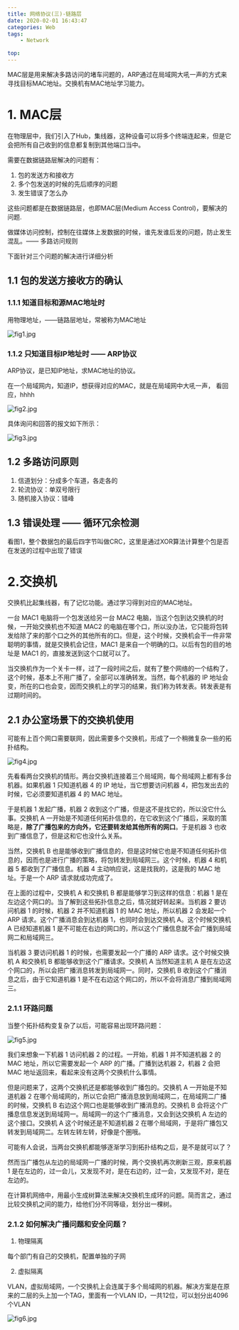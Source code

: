 ```yaml
---
title: 网络协议(三)-链路层
date: 2020-02-01 16:43:47
categories: Web
tags:
    - Network

top:
---
```

MAC层是用来解决多路访问的堵车问题的，ARP通过在局域网大吼一声的方式来寻找目标MAC地址。交换机有MAC地址学习能力。 

# 1. MAC层

在物理层中，我们引入了Hub，集线器，这种设备可以将多个终端连起来，但是它会把所有自己收到的信息都复制到其他端口当中。

需要在数据链路层解决的问题有：

1. 包的发送方和接收方
2. 多个包发送的时候的先后顺序的问题
3. 发生错误了怎么办


这些问题都是在数据链路层，也即MAC层(Medium Access Control)，要解决的问题.

做媒体访问控制，控制在往媒体上发数据的时候，谁先发谁后发的问题，防止发生混乱。—— 多路访问规则

下面针对三个问题的解决进行详细分析

## 1.1 包的发送方接收方的确认



### 1.1.1 知道目标和源MAC地址时
用物理地址，——链路层地址，常被称为MAC地址

![fig1.jpg](https://i.loli.net/2020/02/02/apAPTkyrFx6vczW.jpg)

### 1.1.2 只知道目标IP地址时 —— ARP协议

ARP协议，是已知IP地址，求MAC地址的协议。

在一个局域网内，知道IP，想获得对应的MAC，就是在局域网中大吼一声， 看回应，hhhh


![fig2.jpg](https://i.loli.net/2020/02/02/pS2vUbZIw638hGg.jpg)

具体询问和回答的报文如下所示：

![fig3.jpg](https://i.loli.net/2020/02/02/TvSIZwFQf1tRWsy.jpg)


## 1.2 多路访问原则

1. 信道划分：分成多个车道，各走各的
2. 轮流协议：单双号限行
3. 随机接入协议：错峰


## 1.3 错误处理 —— 循环冗余检测

看图1，整个数据包的最后四字节叫做CRC，这里是通过XOR算法计算整个包是否在发送的过程中出现了错误

# 2.交换机

交换机比起集线器，有了记忆功能。通过学习得到对应的MAC地址。

一台 MAC1 电脑将一个包发送给另一台 MAC2 电脑，当这个包到达交换机的时候，一开始交换机也不知道 MAC2 的电脑在哪个口，所以没办法，它只能将包转发给除了来的那个口之外的其他所有的口。但是，这个时候，交换机会干一件非常聪明的事情，就是交换机会记住，MAC1 是来自一个明确的口。以后有包的目的地址是 MAC1 的，直接发送到这个口就可以了。

当交换机作为一个关卡一样，过了一段时间之后，就有了整个网络的一个结构了，这个时候，基本上不用广播了，全部可以准确转发。当然，每个机器的 IP 地址会变，所在的口也会变，因而交换机上的学习的结果，我们称为转发表。转发表是有过期时间的。

## 2.1 办公室场景下的交换机使用

可能有上百个网口需要联网，因此需要多个交换机，形成了一个稍微复杂一些的拓扑结构。

![fig4.jpg](https://i.loli.net/2020/02/02/A7OaPtoZLYSs8wi.jpg)

先看看两台交换机的情形。两台交换机连接着三个局域网，每个局域网上都有多台机器。如果机器 1 只知道机器 4 的 IP 地址，当它想要访问机器 4，把包发出去的时候，它必须要知道机器 4 的 MAC 地址。

于是机器 1 发起广播，机器 2 收到这个广播，但是这不是找它的，所以没它什么事。交换机 A 一开始是不知道任何拓扑信息的，在它收到这个广播后，采取的策略是，**除了广播包来的方向外，它还要转发给其他所有的网口**。于是机器 3 也收到广播信息了，但是这和它也没什么关系。

当然，交换机 B 也是能够收到广播信息的，但是这时候它也是不知道任何拓扑信息的，因而也是进行广播的策略，将包转发到局域网三。这个时候，机器 4 和机器 5 都收到了广播信息。机器 4 主动响应说，这是找我的，这是我的 MAC 地址。于是一个 ARP 请求就成功完成了。

在上面的过程中，交换机 A 和交换机 B 都是能够学习到这样的信息：机器 1 是在左边这个网口的。当了解到这些拓扑信息之后，情况就好转起来。当机器 2 要访问机器 1 的时候，机器 2 并不知道机器 1 的 MAC 地址，所以机器 2 会发起一个 ARP 请求。这个广播消息会到达机器 1，也同时会到达交换机 A。这个时候交换机 A 已经知道机器 1 是不可能在右边的网口的，所以这个广播信息就不会广播到局域网二和局域网三。

当机器 3 要访问机器 1 的时候，也需要发起一个广播的 ARP 请求。这个时候交换机 A 和交换机 B 都能够收到这个广播请求。交换机 A 当然知道主机 A 是在左边这个网口的，所以会把广播消息转发到局域网一。同时，交换机 B 收到这个广播消息之后，由于它知道机器 1 是不在右边这个网口的，所以不会将消息广播到局域网三。

### 2.1.1 环路问题

当整个拓扑结构变复杂了以后，可能容易出现环路问题：

![fig5.jpg](https://i.loli.net/2020/02/02/OeXKUsIzw7J41Qa.jpg)

我们来想象一下机器 1 访问机器 2 的过程。一开始，机器 1 并不知道机器 2 的 MAC 地址，所以它需要发起一个 ARP 的广播。广播到达机器 2，机器 2 会把 MAC 地址返回来，看起来没有这两个交换机什么事情。

但是问题来了，这两个交换机还是都能够收到广播包的。交换机 A 一开始是不知道机器 2 在哪个局域网的，所以它会把广播消息放到局域网二，在局域网二广播的时候，交换机 B 右边这个网口也是能够收到广播消息的。交换机 B 会将这个广播息信息发送到局域网一。局域网一的这个广播消息，又会到达交换机 A 左边的这个接口。交换机 A 这个时候还是不知道机器 2 在哪个局域网，于是将广播包又转发到局域网二。左转左转左转，好像是个圈哦。 

可能有人会说，当两台交换机都能够逐渐学习到拓扑结构之后，是不是就可以了？

然而当广播包从左边的局域网一广播的时候，两个交换机再次刷新三观，原来机器 1 是在左边的，过一会儿，又发现不对，是在右边的，过一会，又发现不对，是在左边的。

在计算机网络中，用最小生成树算法来解决交换机生成环的问题。简而言之，通过比较交换机之间的能力，给他们分不同等级，划分出一棵树。

### 2.1.2 如何解决广播问题和安全问题？

1. 物理隔离

每个部门有自己的交换机，配置单独的子网

2. 虚拟隔离

VLAN，虚拟局域网，一个交换机上会连属于多个局域网的机器。解决方案是在原来的二层的头上加一个TAG，里面有一个VLAN ID，一共12位，可以划分出4096个VLAN

![fig6.jpg](https://i.loli.net/2020/02/02/WtnOa3ToZG9FkpL.jpg)